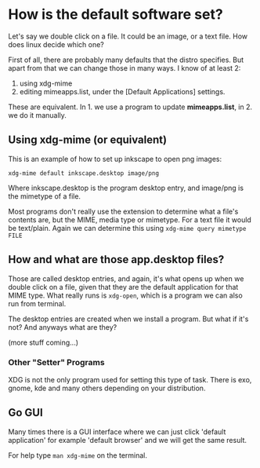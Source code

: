 # How is the default software set?

Let's say we double click on a file. It could be an image, or a text file. How does linux decide which one?

First of all, there are probably many defaults that the distro specifies. But apart from that we can change those in many ways. I know of at least 2:

1. using xdg-mime
2. editing mimeapps.list, under the [Default Applications] settings.

These are equivalent. In 1. we use a program to update **mimeapps.list**, in 2. we do it manually. 

## Using xdg-mime (or equivalent) 
This is an example of how to set up inkscape to open png images:
```
xdg-mime default inkscape.desktop image/png
```
Where inkscape.desktop is the program desktop entry, and image/png is the mimetype of a file. 

Most programs don't really use the extension to determine what a file's contents are, but the MIME, media type or mimetype. For a text file it would be text/plain. Again we can determine this using `xdg-mime query mimetype FILE`

## How and what are those app.desktop files?
Those are called desktop entries, and again, it's what opens up when we double click on a file, given that they are the default application for that MIME type. What really runs is `xdg-open`, which is a program we can also run from terminal.

The desktop entries are created when we install a program. But what if it's not? And anyways what are they?

(more stuff coming...)

### Other "Setter" Programs
XDG is not the only program used for setting this type of task. There is exo, gnome, kde and many others depending on your distribution.

## Go GUI
Many times there is a GUI interface where we can just click 'default application' for example 'default browser' and we will get the same result.

For help type `man xdg-mime` on the terminal.

